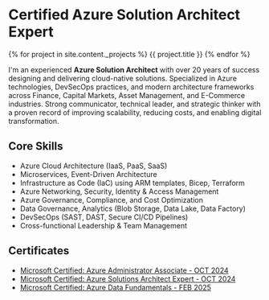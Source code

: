 # Certified Azure Solution Architect Expert

{% for project in site.content._projects %}
      {{ project.title }}
  {% endfor %}

I'm an experienced **Azure Solution Architect** with over 20 years of success designing and delivering cloud-native solutions. Specialized in Azure technologies, DevSecOps practices, and modern architecture frameworks across Finance, Capital Markets, Asset Management, and E-Commerce industries. Strong communicator, technical leader, and strategic thinker with a proven record of improving scalability, reducing costs, and enabling digital transformation.

## Core Skills

* Azure Cloud Architecture (IaaS, PaaS, SaaS)
* Microservices, Event-Driven Architecture
* Infrastructure as Code (IaC) using ARM templates, Bicep, Terraform
* Azure Networking, Security, Identity & Access Management
* Azure Governance, Compliance, and Cost Optimization
* Data Governance, Analytics (Blob Storage, Data Lake, Data Factory)
* DevSecOps (SAST, DAST, Secure CI/CD Pipelines)
* Cross-functional Leadership & Team Management

## Certificates

* [Microsoft Certified: Azure Administrator Associate - OCT 2024](https://learn.microsoft.com/api/credentials/share/en-us/hosseinnassiri/5A9C21DAA67924D1?sharingId=6BE52B73542AB83C)
* [Microsoft Certified: Azure Solutions Architect Expert - OCT 2024](https://learn.microsoft.com/api/credentials/share/en-us/hosseinnassiri/6CC7EF316792E746?sharingId=6BE52B73542AB83C)
* [Microsoft Certified: Azure Data Fundamentals - FEB 2025](https://learn.microsoft.com/api/credentials/share/en-us/hosseinnassiri/99B862EC6695A235?sharingId=6BE52B73542AB83C)
